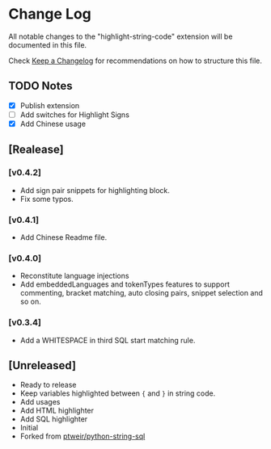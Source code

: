 # Change Log

All notable changes to the "highlight-string-code" extension will be documented in this file.

Check [Keep a Changelog](http://keepachangelog.com/) for recommendations on how to structure this file.

## TODO Notes
- [x] Publish extension
- [ ] Add switches for Highlight Signs
- [x] Add Chinese usage

## [Realease]

### [v0.4.2]
- Add sign pair snippets for highlighting block.
- Fix some typos.

### [v0.4.1]
- Add Chinese Readme file.

### [v0.4.0]
- Reconstitute language injections
- Add embeddedLanguages and tokenTypes features to support commenting, bracket matching, auto closing pairs, snippet selection and so on.
  
### [v0.3.4]
- Add a WHITESPACE in third SQL start matching rule.

## [Unreleased]
- Ready to release
- Keep variables highlighted between `{` and `}` in string code.
- Add usages
- Add HTML highlighter
- Add SQL highlighter
- Initial
- Forked from [ptweir/python-string-sql](https://github.com/ptweir/python-string-sql)